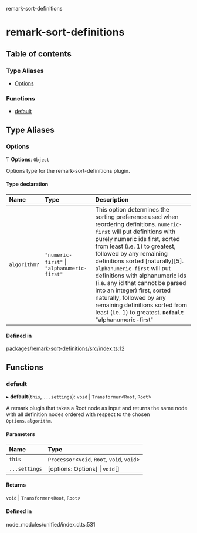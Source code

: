 remark-sort-definitions

# remark-sort-definitions

## Table of contents

### Type Aliases

- [Options](README.md#options)

### Functions

- [default](README.md#default)

## Type Aliases

### Options

Ƭ **Options**: `Object`

Options type for the remark-sort-definitions plugin.

#### Type declaration

| Name | Type | Description |
| :------ | :------ | :------ |
| `algorithm?` | ``"numeric-first"`` \| ``"alphanumeric-first"`` | This option determines the sorting preference used when reordering definitions.  `numeric-first` will put definitions with purely numeric ids first, sorted from least (i.e. 1) to greatest, followed by any remaining definitions sorted [naturally][5].  `alphanumeric-first` will put definitions with alphanumeric ids (i.e. any id that cannot be parsed into an integer) first, sorted naturally, followed by any remaining definitions sorted from least (i.e. 1) to greatest.  **`Default`**  "alphanumeric-first" |

#### Defined in

[packages/remark-sort-definitions/src/index.ts:12](https://github.com/Xunnamius/unified-utils/blob/3d8a3a5/packages/remark-sort-definitions/src/index.ts#L12)

## Functions

### default

▸ **default**(`this`, `...settings`): `void` \| `Transformer`<`Root`, `Root`\>

A remark plugin that takes a Root node as input and returns the same node
with all definition nodes ordered with respect to the chosen
`Options.algorithm`.

#### Parameters

| Name | Type |
| :------ | :------ |
| `this` | `Processor`<`void`, `Root`, `void`, `void`\> |
| `...settings` | [options: Options] \| `void`[] |

#### Returns

`void` \| `Transformer`<`Root`, `Root`\>

#### Defined in

node_modules/unified/index.d.ts:531
